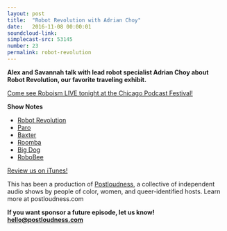 ```yaml
---
layout: post
title:  "Robot Revolution with Adrian Choy"
date:   2016-11-08 00:00:01
soundcloud-link:
simplecast-src: 53145
number: 23
permalink: robot-revolution
---
```


**Alex and Savannah talk with lead robot specialist Adrian Choy about Robot Revolution, our favorite traveling exhibit.**

[Come see Roboism LIVE tonight at the Chicago Podcast Festival!](http://www.ticketweb.com/t3/sale/SaleEventDetail?dispatch=loadSelectionData&eventId=6906275&pl=promchi&REFID=wordpress)

**Show Notes**

- [Robot Revolution](http://robotrevolution.com/)
- [Paro](http://www.parorobots.com/)
- [Baxter](http://www.rethinkrobotics.com/baxter/)
- [Roomba](http://store.irobot.com/default/robot-vacuum-roomba/?&gclid=CjwKEAiApLDBBRC8oICb9NvKsg0SJAD9yOHs1WW7RhEYTxHQHDvQu0lc1EBgzHu0z5JwhV-yJuXpLhoCVhbw_wcB)
- [Big Dog](http://www.bostondynamics.com/robot_bigdog.html)
- [RoboBee](https://www.seas.harvard.edu/news/2015/10/dive-of-robobee)


[Review us on iTunes!](https://itunes.apple.com/us/podcast/roboism/id1008492610?mt=2)

This has been a production of [Postloudness](http://www.postloudness.com/), a collective of independent audio shows by people of color, women, and queer-identified hosts. Learn more at postloudness.com

**If you want sponsor a future episode, let us know! hello@postloudness.com**
